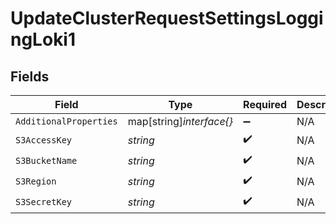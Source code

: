 # UpdateClusterRequestSettingsLoggingLoki1


## Fields

| Field                    | Type                     | Required                 | Description              |
| ------------------------ | ------------------------ | ------------------------ | ------------------------ |
| `AdditionalProperties`   | map[string]*interface{}* | :heavy_minus_sign:       | N/A                      |
| `S3AccessKey`            | *string*                 | :heavy_check_mark:       | N/A                      |
| `S3BucketName`           | *string*                 | :heavy_check_mark:       | N/A                      |
| `S3Region`               | *string*                 | :heavy_check_mark:       | N/A                      |
| `S3SecretKey`            | *string*                 | :heavy_check_mark:       | N/A                      |